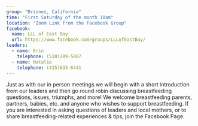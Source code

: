 ```yaml
---
group: "Briones, California"
time: "First Saturday of the month 10am"
location: "Zoom Link from the Facebook Group"
facebook:
  name: LLL of East Bay
  url: https://www.facebook.com/groups/LLLofEastBay/
leaders:
  - name: Erin
    telephone: (510)289-5807
  - name: Natalie
    telephone: (415)633-6441
---
```

Just as with our in person meetings we will begin with a short introduction from our leaders and then go round robin discussing breastfeeding questions, issues, triumphs, and more! We welcome breastfeeding parents, partners, babies, etc. and anyone who wishes to support breastfeeding.
If you are interested in asking questions of leaders and local mothers, or to share breastfeeding-related experiences & tips, join the Facebook Page.